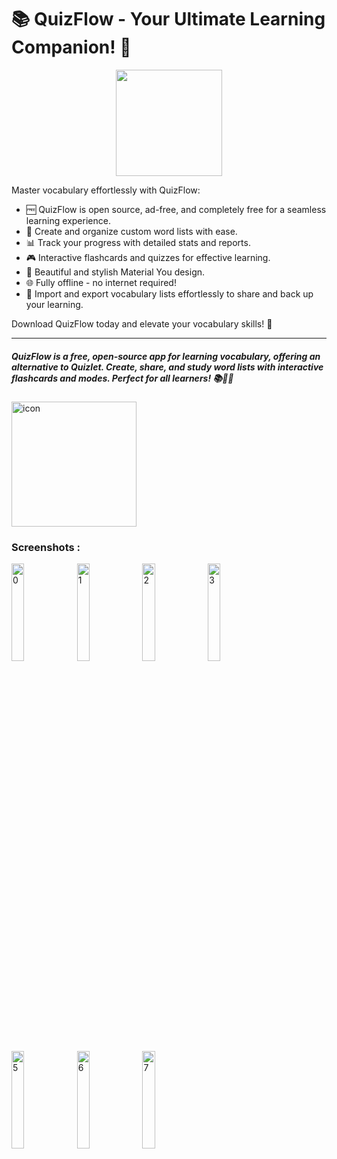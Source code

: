# 📚 QuizFlow - Your Ultimate Learning Companion! 🧠
<a href='https://play.google.com/store/apps/details?id=jdm.apps.quizflow'>
  <center><img src="https://github.com/judemont/reciper/assets/96385330/1e08569e-4450-4ba4-ac56-b06b43bb445a" width="170"></center>
</a>


Master vocabulary effortlessly with QuizFlow:

- 🆓 QuizFlow is open source, ad-free, and completely free for a seamless learning experience.
- 📝 Create and organize custom word lists with ease.
- 📊 Track your progress with detailed stats and reports.
- 🎮 Interactive flashcards and quizzes for effective learning.
- 🎨 Beautiful and stylish Material You design.
- 🌐 Fully offline - no internet required!
- 🔄 Import and export vocabulary lists effortlessly to share and back up your learning.

Download QuizFlow today and elevate your vocabulary skills! 🌟
 
 ---
##### QuizFlow is a free, open-source app for learning vocabulary, offering an alternative to Quizlet. Create, share, and study word lists with interactive flashcards and modes. Perfect for all learners! 📚🧠✨ 
<img src='https://github.com/user-attachments/assets/16e2ce0f-37a1-45a8-8498-63b82954f55d' alt='icon' width="200" />



### Screenshots :

<img src="https://github.com/user-attachments/assets/9678be97-474d-4480-9b6a-53ec195237c7" width="20%" alt="0">
<img src="https://github.com/user-attachments/assets/aeb1519b-3c15-4ea5-9bde-47b26a9636f9" width="20%" alt="1">
<img src="https://github.com/user-attachments/assets/503bbf77-26a1-44ce-8e83-928fceb92b4d" width="20%" alt="2">
<img src="https://github.com/user-attachments/assets/f192be3b-e474-4298-9cfc-51e02100f8d5" width="20%" alt="3">
<img src="https://github.com/user-attachments/assets/75060841-aa84-4573-8ccb-5acaaa872b19" width="20%" alt="5">
<img src="https://github.com/user-attachments/assets/6103a6fc-830b-4864-8054-b5e650885ec2" width="20%" alt="6">
<img src="https://github.com/user-attachments/assets/198aa4f4-8819-415a-a58f-cd45130c09b6" width="20%" alt="7">


